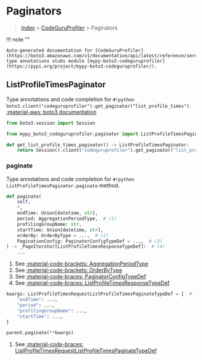 # Paginators

> [Index](../README.md) > [CodeGuruProfiler](./README.md) > Paginators

!!! note ""

    Auto-generated documentation for [CodeGuruProfiler](https://boto3.amazonaws.com/v1/documentation/api/latest/reference/services/codeguruprofiler.html#CodeGuruProfiler)
    type annotations stubs module [mypy-boto3-codeguruprofiler](https://pypi.org/project/mypy-boto3-codeguruprofiler/).

## ListProfileTimesPaginator

Type annotations and code completion for `#!python boto3.client("codeguruprofiler").get_paginator("list_profile_times")`.
[:material-aws: boto3 documentation](https://boto3.amazonaws.com/v1/documentation/api/latest/reference/services/codeguruprofiler.html#CodeGuruProfiler.Paginator.ListProfileTimes)

```python title="Usage example"
from boto3.session import Session

from mypy_boto3_codeguruprofiler.paginator import ListProfileTimesPaginator

def get_list_profile_times_paginator() -> ListProfileTimesPaginator:
    return Session().client("codeguruprofiler").get_paginator("list_profile_times")
```


### paginate

Type annotations and code completion for `#!python ListProfileTimesPaginator.paginate` method.

```python title="Method definition"
def paginate(
    self,
    *,
    endTime: Union[datetime, str],
    period: AggregationPeriodType,  # (1)
    profilingGroupName: str,
    startTime: Union[datetime, str],
    orderBy: OrderByType = ...,  # (2)
    PaginationConfig: PaginatorConfigTypeDef = ...,  # (3)
) -> _PageIterator[ListProfileTimesResponseTypeDef]:  # (4)
    ...
```

1. See [:material-code-brackets: AggregationPeriodType](./literals.md#aggregationperiodtype) 
2. See [:material-code-brackets: OrderByType](./literals.md#orderbytype) 
3. See [:material-code-braces: PaginatorConfigTypeDef](./type_defs.md#paginatorconfigtypedef) 
4. See [:material-code-braces: ListProfileTimesResponseTypeDef](./type_defs.md#listprofiletimesresponsetypedef) 


```python title="Usage example with kwargs"
kwargs: ListProfileTimesRequestListProfileTimesPaginateTypeDef = {  # (1)
    "endTime": ...,
    "period": ...,
    "profilingGroupName": ...,
    "startTime": ...,
}

parent.paginate(**kwargs)
```

1. See [:material-code-braces: ListProfileTimesRequestListProfileTimesPaginateTypeDef](./type_defs.md#listprofiletimesrequestlistprofiletimespaginatetypedef) 
